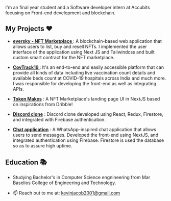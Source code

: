 I'm an final year student and a Software developer intern at Accubits focusing on Front-end development and blockchain.


## My Projects ❤️

- [<b>eversky - NFT Marketplace </b>](https://eversky.vercel.app/) : A blockchain-based web application that allows users to list, buy and resell NFTs. I implemented the user interface of the application using Next JS and Tailwindcss and built custom smart contract for the NFT marketplace.


- [<b>CovTrack19 </b>](https://github.com/kevinjacob2001/CovTrack) : It's an end-to-end and easily accessible platform that can provide all kinds of data including live vaccination count details and available beds count at COVID-19 hospitals across India and much more. I was responsible for developing the front-end as well as integrating APIs.

- [<b>Token Makes</b>](https://token-makes.vercel.app/) : A NFT Marketplace's landing page UI in NextJS based on inspirations from Dribble! 

- [<b>Discord clone</b>](https://discord-kevinjacob.web.app/) : Discord clone developed using React, Redux, Firestore, and integrated with Firebase authentication.

- [<b>Chat application</b>](https://chatapp-kevinjacob2001.vercel.app) : A WhatsApp-inspired chat application that allows users to send messages. Developed the front-end using NextJS, and integrated authentication using Firebase. Firestore is used the database so as to assure high uptime.

## Education 📚

- Studying Bachelor's in Computer Science engnineering from Mar Baselios College of Engineering and Technology.

- 📫 Reach out to me at: kevinjacob2001@gmail.com
